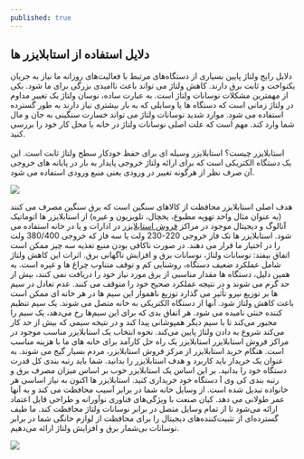 ```yaml
---
published: true
---
```

## دلایل استفاده از استابلایزر ها
دلایل رایج ولتاژ پایین
بسیاری از دستگاه‌های مرتبط با فعالیت‌های روزانه ما نیاز به جریان یکنواخت و ثابت برق دارند. کاهش ولتاژ می تواند باعث ناامیدی بزرگی برای ما شود.
یکی از مهمترین مشکلات نوسانات ولتاژ است.
به عبارت ساده، نوسان ولتاژ یک تغییر مداوم در ولتاژ زمانی است که دستگاه ها یا وسایلی که به بار بیشتری نیاز دارند به طور گسترده استفاده می شود. موارد شدید نوسانات ولتاژ می تواند خسارت سنگینی به جان و مال شما وارد کند. مهم است که علت اصلی نوسانات ولتاژ در خانه یا محل کار خود را بررسی کنید.<br>
<br> استابلایزر چیست؟
استابلایزر وسیله ای برای حفظ خودکار سطح ولتاژ ثابت است.
این یک دستگاه الکتریکی است که برای ارائه ولتاژ خروجی پایدار به بار در پایانه های خروجی آن صرف نظر از هرگونه تغییر در ورودی یعنی منبع ورودی استفاده می شود.

![](https://kianups.ir/wp-content/uploads/2020/05/9001755031-3F-2048x1495.jpg)

هدف اصلی استابلایزر محافظت از کالاهای سنگین است که برق سنگین مصرف می کنند (به عنوان مثال واحد تهویه مطبوع، یخچال، تلویزیون و غیره)
 از استابلایزر ها اتوماتیک آنالوگ و دیجیتال موجود در مراکز [فروش استابلایزر](https://kianups.ir/stabilizer/) در ادارات و یا در خانه استفاده می شود.
استابلایزر ها تک فاز خروجی 220-230 ولت یا سه فاز که خروجی 380/400 ولت را در اختیار ما قرار می دهند.
در صورت ناکافی بودن منبع تغذیه سه چیز ممکن است اتفاق بیفتد: نوسانات ولتاژ، نوسانات برق و افزایش ناگهانی برق. اثرات این کاهش ولتاژ شامل عملکرد ضعیف دستگاه، روشنایی کم و توقف متناوب چراغ ها و غیره است. به همین دلیل، دستگاه ها مقدار مناسبی از برق مورد نیاز خود را دریافت نمی کنند، بیش از حد گرم می شوند و در نتیجه عملکرد صحیح خود را متوقف می کنند.
عدم تعادل در سیم ها بر توزیع نیرو تأثیر می گذارد
توزیع ناهموار این سیم ها در هر خانه ای ممکن است باعث کاهش ولتاژ شود.
آنها از دستگاه الکتریکی به خانه متصل می شوند.
یک سیم تنظیم کننده خنثی نامیده می شود.
هر اتفاق بدی که برای این سیم‌ها رخ می‌دهد، یک سیم را مجبور می‌کند تا با سیم دیگر همپوشانی پیدا کند و در نتیجه سیمی که بیش از حد کار می‌کند شروع به دادن ولتاژ پایین می‌کند.
نحوه انتخاب یک استابلایزر مناسب موجود در مراکز فروش استابلایزر
استابلایزر یک راه حل کارآمد برای خانه های ما با هزینه مناسب است.
هنگام خرید استابلایزر از مرکز فروش استابلایزر، مردم بسیار گیج می شوند.
به عنوان یک خریدار باید کاربرد و هدف استابلایزر را بدانید. شما باید رتبه بندی کل قدرت دستگاه خود را بدانید. بر این اساس یک استابلایزر خوب بر اساس میزان مصرف برق و رتبه بندی کی وی آ دستگاه خود خریداری کنید.
استابلایزر ها اکنون به نیاز اساسی هر خانواده تبدیل شده است. از وسایل خانه شما در برابر آسیب محافظت می کند و به آنها عمر طولانی می دهد. کیان صنعت با ویژگی‌های فناوری نوآورانه و طراحی قابل اعتماد ارائه می‌شود تا از تمام وسایل متصل در برابر نوسانات ولتاژ محافظت کند. ما طیف گسترده‌ای از تثبیت‌کننده‌های دیجیتال را برای محافظت از لوازم خانگی شما در برابر نوسانات بی‌شمار برق و افزایش ولتاژ ارائه می‌دهیم.

![](https://kianups.ir/wp-content/uploads/2022/08/%D9%81%D8%B1%D9%82-%D8%A7%D8%B3%D8%AA%D8%A7%D8%A8%D9%84%D8%A7%DB%8C%D8%B2%D8%B1-%D8%A8%D8%A7-%D9%85%D8%AD%D8%A7%D9%81%D8%B8-%D8%A8%D8%B1%D9%82.jpg)
